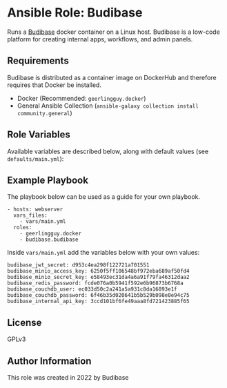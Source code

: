 # Ansible Role: Budibase

Runs a [Budibase](https://budibase.com) docker container on a Linux host. Budibase is a low-code platform for creating internal apps, workflows, and admin panels.

## Requirements

Budibase is distributed as a container image on DockerHub and therefore requires that Docker be installed. 

  - Docker (Recommended: `geerlingguy.docker`)
  - General Ansible Collection (`ansible-galaxy collection install community.general`)

## Role Variables

Available variables are described below, along with default values (see `defaults/main.yml`):


## Example Playbook

The playbook below can be used as a guide for your own playbook.

    - hosts: webserver
      vars_files:
        - vars/main.yml
      roles:
        - geerlingguy.docker
        - budibase.budibase

Inside `vars/main.yml` add the variables below with your own values:

    budibase_jwt_secret: d953c4ea298f122721a701551
    budibase_minio_access_key: 6250f5ff106548bf972eba689af50fd4
    budibase_minio_secret_key: e58493ec31da4a6a91f79fa46312daa2
    budibase_redis_password: fcde076a0b5941f592e6b96873b6768a
    budibase_couchdb_user: ec033d50c2a241a5a931c8da16893e1f
    budibase_couchdb_password: 6f46b35d020641b5b529b098e0e94c75
    budibase_internal_api_key: 3ccd101bf6fe49aaa8fd721423885f65

## License

GPLv3

## Author Information

This role was created in 2022 by Budibase
